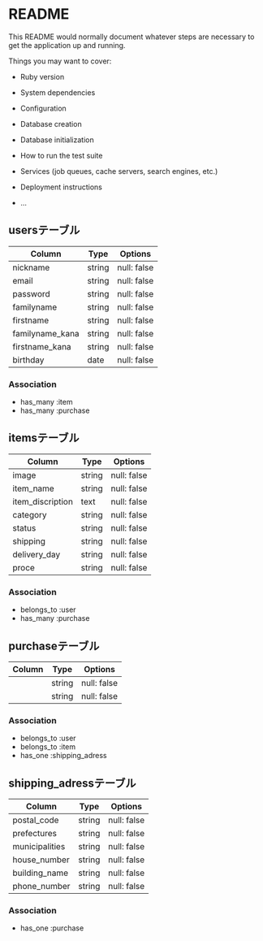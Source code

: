 # README

This README would normally document whatever steps are necessary to get the
application up and running.

Things you may want to cover:

* Ruby version

* System dependencies

* Configuration

* Database creation

* Database initialization

* How to run the test suite

* Services (job queues, cache servers, search engines, etc.)

* Deployment instructions

* ...

## usersテーブル
| Column          |Type    | Options     |
| -----------     |--------| ------------|
| nickname        | string | null: false |
| email           | string | null: false |
| password        | string | null: false |
| familyname      | string | null: false |
| firstname       | string | null: false |
| familyname_kana | string | null: false |
| firstname_kana  | string | null: false |
| birthday        | date   | null: false |

### Association
- has_many :item
- has_many :purchase

## itemsテーブル
| Column           |Type    | Options     |
| -----------      |--------| ------------|
| image            | string | null: false |
| item_name        | string | null: false |
| item_discription | text   | null: false |
| category         | string | null: false |
| status           | string | null: false |
| shipping         | string | null: false |
| delivery_day     | string | null: false |
| proce            | string | null: false |
### Association
- belongs_to :user
- has_many :purchase

## purchaseテーブル
| Column           |Type    | Options     |
| -----------      |--------| ------------|
|                  | string | null: false |
|                  | string | null: false |

### Association
- belongs_to :user
- belongs_to :item
- has_one :shipping_adress

## shipping_adressテーブル
| Column           |Type    | Options     |
| -----------      |--------| ------------|
| postal_code      | string | null: false |
| prefectures      | string | null: false |
| municipalities   | string | null: false |
| house_number     | string | null: false |
| building_name    | string | null: false |
| phone_number     | string | null: false |
### Association
- has_one :purchase
